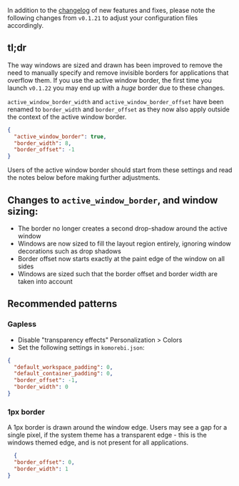 In addition to the [changelog](https://github.com/LGUG2Z/komorebi/releases/tag/v0.1.21) of new features and fixes,
please note the following changes from `v0.1.21` to adjust your configuration files accordingly.

## tl;dr

The way windows are sized and drawn has been improved to remove the need to manually specify and remove invisible
borders for applications that overflow them. If you use the active window border, the first time you launch `v0.1.22`
you may end up with a _huge_ border due to these changes.

`active_window_border_width` and `active_window_border_offset` have been renamed to `border_width` and `border_offset`
as they now also apply outside the context of the active window border.

```json
{
  "active_window_border": true,
  "border_width": 8,
  "border_offset": -1
}
```

Users of the active window border should start from these settings and read the notes below before making further
adjustments.

## Changes to `active_window_border`, and window sizing:

- The border no longer creates a second drop-shadow around the active window
- Windows are now sized to fill the layout region entirely, ignoring window decorations such as drop shadows
- Border offset now starts exactly at the paint edge of the window on all sides
- Windows are sized such that the border offset and border width are taken into account

## Recommended patterns

### Gapless

- Disable "transparency effects" Personalization > Colors
- Set the following settings in `komorebi.json`:
```json
{
  "default_workspace_padding": 0,
  "default_container_padding": 0,
  "border_offset": -1,
  "border_width": 0
}
```

### 1px border

A 1px border is drawn around the window edge. Users may see a gap for a single pixel, if the system theme has a
transparent edge - this is the windows themed edge, and is not present for all applications.

```json
  {
  "border_offset": 0,
  "border_width": 1
}
```